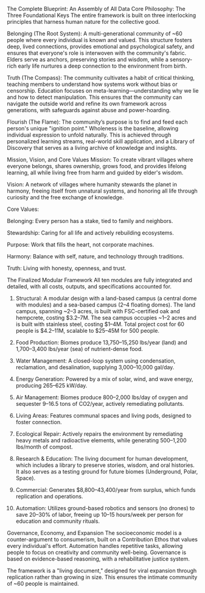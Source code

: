 The Complete Blueprint: An Assembly of All Data
Core Philosophy: The Three Foundational Keys
The entire framework is built on three interlocking principles that harness human nature for the collective good.

Belonging (The Root System): A multi-generational community of ~60 people where every individual is known and valued. This structure fosters deep, lived connections, provides emotional and psychological safety, and ensures that everyone's role is interwoven with the community's fabric. Elders serve as anchors, preserving stories and wisdom, while a sensory-rich early life nurtures a deep connection to the environment from birth.

Truth (The Compass): The community cultivates a habit of critical thinking, teaching members to understand how systems work without bias or censorship. Education focuses on meta-learning—understanding why we lie and how to detect manipulation. This ensures that the community can navigate the outside world and refine its own framework across generations, with safeguards against abuse and power-hoarding.

Flourish (The Flame): The community’s purpose is to find and feed each person's unique "ignition point." Wholeness is the baseline, allowing individual expression to unfold naturally. This is achieved through personalized learning streams, real-world skill application, and a Library of Discovery  that serves as a living archive of knowledge and insights.

Mission, Vision, and Core Values
Mission: To create vibrant villages where everyone belongs, shares ownership, grows food, and provides lifelong learning, all while living free from harm and guided by elder's wisdom.

Vision: A network of villages where humanity stewards the planet in harmony, freeing itself from unnatural systems, and honoring all life through curiosity and the free exchange of knowledge.

Core Values:

Belonging: Every person has a stake, tied to family and neighbors.

Stewardship: Caring for all life and actively rebuilding ecosystems.

Purpose: Work that fills the heart, not corporate machines.

Harmony: Balance with self, nature, and technology through traditions.

Truth: Living with honesty, openness, and trust.

The Finalized Modular Framework
All ten modules are fully integrated and detailed, with all costs, outputs, and specifications accounted for.

1. Structural: A modular design with a land-based campus (a central dome with modules) and a sea-based campus (2–4 floating domes). The land campus, spanning ~2–3 acres, is built with FSC-certified oak and hempcrete, costing $3.2–7M. The sea campus occupies ~1–2 acres and is built with stainless steel, costing $1–4M. Total project cost for 60 people is $4.2–11M, scalable to $25–45M for 500 people.

2. Food Production: Biomes produce 13,750–15,250 lbs/year (land) and 1,700–3,400 lbs/year (sea) of nutrient-dense food.

3. Water Management: A closed-loop system using condensation, reclamation, and desalination, supplying 3,000–10,000 gal/day.

4. Energy Generation: Powered by a mix of solar, wind, and wave energy, producing 265–625 kW/day.

5. Air Management: Biomes produce 800–2,000 lbs/day of oxygen and sequester 9–16.5 tons of CO2/year, actively remediating pollutants.

6. Living Areas: Features communal spaces and living pods, designed to foster connection.

7. Ecological Repair: Actively repairs the environment by remediating heavy metals and radioactive elements, while generating 500–1,200 lbs/month of compost.

8. Research & Education: The living document for human development, which includes a library to preserve stories, wisdom, and oral histories. It also serves as a testing ground for future biomes (Underground, Polar, Space).

9. Commercial: Generates $8,800–43,400/year from surplus, which funds replication and operations.

10. Automation: Utilizes ground-based robotics and sensors (no drones) to save 20–30% of labor, freeing up 10–15 hours/week per person for education and community rituals.

Governance, Economy, and Expansion
The socioeconomic model is a counter-argument to consumerism, built on a Contribution Ethos that values every individual's effort. Automation handles repetitive tasks, allowing people to focus on creativity and community well-being. Governance is based on evidence-based reasoning, with a rehabilitative justice system.

The framework is a "living document," designed for viral expansion through replication rather than growing in size. This ensures the intimate community of ~60 people is maintained.